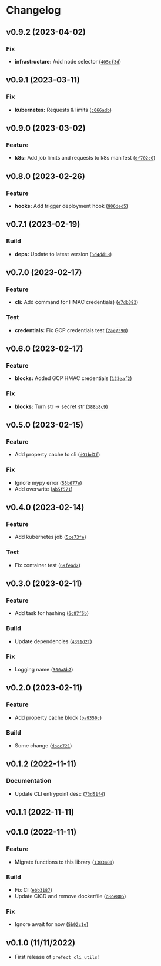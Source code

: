 # Changelog

<!--next-version-placeholder-->

## v0.9.2 (2023-04-02)
### Fix
* **infrastructure:** Add node selector ([`405cf3d`](https://github.com/JasperHG90/prefect-cli-utils.py/commit/405cf3d988ffe2599bf5794671c0e32d16d9b02d))

## v0.9.1 (2023-03-11)
### Fix
* **kubernetes:** Requests & limits ([`c066adb`](https://github.com/JasperHG90/prefect-cli-utils.py/commit/c066adb410a1301788abb96014096a80041dbf08))

## v0.9.0 (2023-03-02)
### Feature
* **k8s:** Add job limits and requests to k8s manifest ([`df702c0`](https://github.com/JasperHG90/prefect-cli-utils.py/commit/df702c0acad17b8d652cadddfa4cf931f88583d5))

## v0.8.0 (2023-02-26)
### Feature
* **hooks:** Add trigger deployment hook ([`906ded5`](https://github.com/JasperHG90/prefect-cli-utils.py/commit/906ded54fab42fdd993944728d1d94311aaf647d))

## v0.7.1 (2023-02-19)
### Build
* **deps:** Update to latest version ([`5d4dd18`](https://github.com/JasperHG90/prefect-cli-utils.py/commit/5d4dd189e6a17ef5706235ce2942941c7d70f30f))

## v0.7.0 (2023-02-17)
### Feature
* **cli:** Add command for HMAC credentials) ([`e7db383`](https://github.com/JasperHG90/prefect-cli-utils.py/commit/e7db3834ee84598f8ef8303b1ebe9a76291a8c88))

### Test
* **credentials:** Fix GCP credentials test ([`2ae7390`](https://github.com/JasperHG90/prefect-cli-utils.py/commit/2ae73907338f09acee15fb1cece2f6bc5425c4e3))

## v0.6.0 (2023-02-17)
### Feature
* **blocks:** Added GCP HMAC credentials ([`123eaf2`](https://github.com/JasperHG90/prefect-cli-utils.py/commit/123eaf2c192c0324e14244d01311271d39792d06))

### Fix
* **blocks:** Turn str -> secret str ([`388b8c9`](https://github.com/JasperHG90/prefect-cli-utils.py/commit/388b8c9e04d06a22353d4d061de7bfd3042128a5))

## v0.5.0 (2023-02-15)
### Feature
* Add property cache to cli ([`d91bd7f`](https://github.com/JasperHG90/prefect-cli-utils.py/commit/d91bd7f0d26cd29ab91d65100a12eb676f9b2211))

### Fix
* Ignore mypy error ([`55b677e`](https://github.com/JasperHG90/prefect-cli-utils.py/commit/55b677efb65165112f3c78abd19be7f730615594))
* Add overwrite ([`ab5f571`](https://github.com/JasperHG90/prefect-cli-utils.py/commit/ab5f57144319e3774d5f48fdca8e7ddab54c6a5d))

## v0.4.0 (2023-02-14)
### Feature
* Add kubernetes job ([`5ce73fe`](https://github.com/JasperHG90/prefect-cli-utils.py/commit/5ce73fea89715126921a9e2c794b65aaf7cdc136))

### Test
* Fix container test ([`69fead2`](https://github.com/JasperHG90/prefect-cli-utils.py/commit/69fead222fc6dd811d2658917d852c49dd379d31))

## v0.3.0 (2023-02-11)
### Feature
* Add task for hashing ([`6c87f5b`](https://github.com/JasperHG90/prefect-cli-utils.py/commit/6c87f5bc14e62410e2b9c2e233271f6071de3c19))

### Build
* Update dependencies ([`4391d2f`](https://github.com/JasperHG90/prefect-cli-utils.py/commit/4391d2f62403ad776751158ea7593f179d40cc50))

### Fix
* Logging name ([`300a8b7`](https://github.com/JasperHG90/prefect-cli-utils.py/commit/300a8b75089af0e48fb8cab6477bd66f0707fd9d))

## v0.2.0 (2023-02-11)
### Feature
* Add property cache block ([`ba9350c`](https://github.com/JasperHG90/prefect-cli-utils.py/commit/ba9350cb70282de00b6a87ebe2aa1781e6a1e235))

### Build
* Some change ([`dbcc721`](https://github.com/JasperHG90/prefect-cli-utils.py/commit/dbcc721a001fd44380a52e3eb4fbee2ded9b78d9))

## v0.1.2 (2022-11-11)
### Documentation
* Update CLI entrypoint desc ([`73d51f4`](https://github.com/JasperHG90/prefect-cli-utils.py/commit/73d51f4dcb5a03c9706031279d96d438541a063e))

## v0.1.1 (2022-11-11)


## v0.1.0 (2022-11-11)
### Feature
* Migrate functions to this library ([`1303401`](https://github.com/JasperHG90/prefect-cli-utils.py/commit/1303401f451cd41c9836c0dfb255ee1850775ffa))

### Build
* Fix CI ([`ebb3187`](https://github.com/JasperHG90/prefect-cli-utils.py/commit/ebb31870c5f75d58e7dc4097493d017b155e5608))
* Update CICD and remove dockerfile ([`c8ce805`](https://github.com/JasperHG90/prefect-cli-utils.py/commit/c8ce805536e1af986e1e12e4ecbf8a4160894a1c))

### Fix
* Ignore await for now ([`5b02c1e`](https://github.com/JasperHG90/prefect-cli-utils.py/commit/5b02c1efe66eb27c59801423dfe67fe732e0d71e))

## v0.1.0 (11/11/2022)

- First release of `prefect_cli_utils`!
